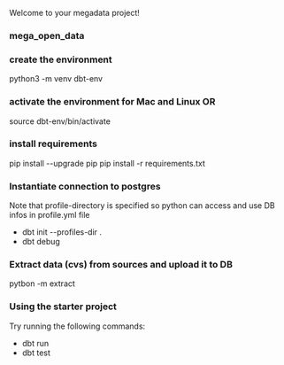 Welcome to your megadata project!

### mega_open_data

### create the environment
python3 -m venv dbt-env  
### activate the environment for Mac and Linux OR
source dbt-env/bin/activate
### install requirements
pip install --upgrade pip
pip install -r requirements.txt


### Instantiate connection to postgres
Note that profile-directory is specified so python can access and use DB infos in profile.yml file

- dbt init --profiles-dir .
- dbt debug


### Extract data (cvs) from sources and upload it to DB
pytbon -m extract

### Using the starter project

Try running the following commands:
- dbt run
- dbt test
